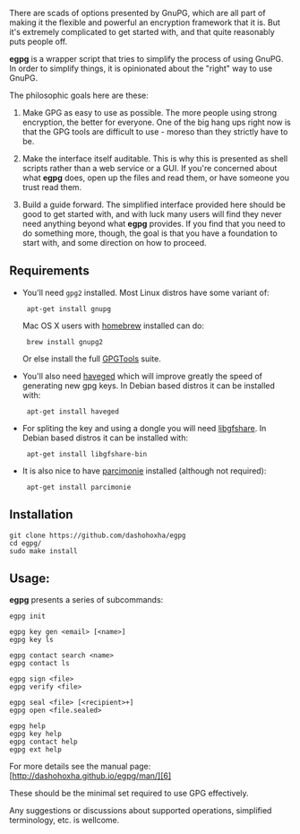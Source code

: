 There are scads of options presented by GnuPG, which are all part of
making it the flexible and powerful an encryption framework that it
is. But it's extremely complicated to get started with, and that quite
reasonably puts people off.

**egpg** is a wrapper script that tries to simplify the process of
using GnuPG. In order to simplify things, it is opinionated about the
"right" way to use GnuPG.

The philosophic goals here are these:

1. Make GPG as easy to use as possible. The more people using strong
   encryption, the better for everyone. One of the big hang ups right
   now is that the GPG tools are difficult to use - moreso than they
   strictly have to be.

2. Make the interface itself auditable. This is why this is presented
   as shell scripts rather than a web service or a GUI. If you're
   concerned about what **egpg** does, open up the files and read
   them, or have someone you trust read them.

3. Build a guide forward. The simplified interface provided here
   should be good to get started with, and with luck many users will
   find they never need anything beyond what **egpg** provides. If you
   find that you need to do something more, though, the goal is that
   you have a foundation to start with, and some direction on how to
   proceed.


## Requirements

 - You'll need `gpg2` installed. Most Linux distros have some variant
   of:

        apt-get install gnupg

   Mac OS X users with [homebrew][1] installed can do:

        brew install gnupg2

   Or else install the full [GPGTools][2] suite.

 - You'll also need [haveged][3] which will improve greatly the speed
   of generating new gpg keys. In Debian based distros it can be
   installed with:

        apt-get install haveged

 - For spliting the key and using a dongle you will need [libgfshare][4].
   In Debian based distros it can be installed with:

        apt-get install libgfshare-bin

 - It is also nice to have [parcimonie][5] installed (although not
   required):

        apt-get install parcimonie

## Installation

    git clone https://github.com/dashohoxha/egpg
    cd egpg/
    sudo make install

## Usage:

**egpg** presents a series of subcommands:

    egpg init

    egpg key gen <email> [<name>]
    egpg key ls

    egpg contact search <name>
    egpg contact ls

    egpg sign <file>
    egpg verify <file>

    egpg seal <file> [<recipient>+]
    egpg open <file.sealed>

    egpg help
    egpg key help
    egpg contact help
    egpg ext help

For more details see the manual page: [http://dashohoxha.github.io/egpg/man/][6]

These should be the minimal set required to use GPG effectively.

Any suggestions or discussions about supported operations, simplified
terminology, etc. is wellcome.


[1]: http://brew.sh/
[2]: https://gpgtools.org/
[3]: http://www.issihosts.com/haveged/
[4]: http://www.digital-scurf.org/software/libgfshare
[5]: https://gaffer.ptitcanardnoir.org/intrigeri/code/parcimonie/
[6]: http://dashohoxha.github.io/egpg/man/
